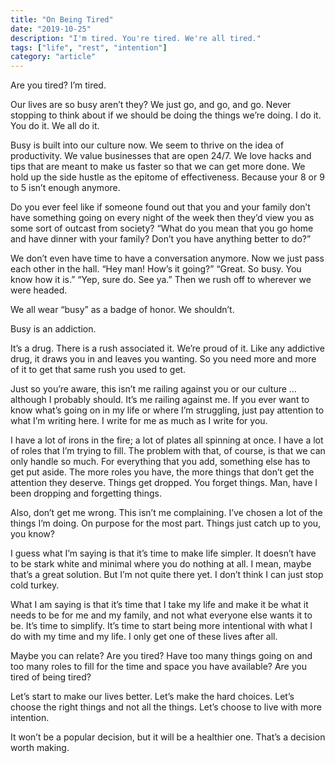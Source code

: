 ```yaml
---
title: "On Being Tired"
date: "2019-10-25"
description: "I'm tired. You're tired. We're all tired."
tags: ["life", "rest", "intention"]
category: "article"
---
```


Are you tired? I’m tired.

Our lives are so busy aren’t they? We just go, and go, and go. Never stopping to think about if we should be doing the things we’re doing. I do it. You do it. We all do it.

Busy is built into our culture now. We seem to thrive on the idea of productivity. We value businesses that are open 24/7. We love hacks and tips that are meant to make us faster so that we can get more done. We hold up the side hustle as the epitome of effectiveness. Because your 8 or 9 to 5 isn’t enough anymore.

Do you ever feel like if someone found out that you and your family don’t have something going on every night of the week then they’d view you as some sort of outcast from society? “What do you mean that you go home and have dinner with your family? Don’t you have anything better to do?”

We don’t even have time to have a conversation anymore. Now we just pass each other in the hall. “Hey man! How’s it going?” “Great. So busy. You know how it is.” “Yep, sure do. See ya.” Then we rush off to wherever we were headed.

We all wear “busy” as a badge of honor. We shouldn’t.

Busy is an addiction.

It’s a drug. There is a rush associated it. We’re proud of it. Like any addictive drug, it draws you in and leaves you wanting. So you need more and more of it to get that same rush you used to get.

Just so you’re aware, this isn’t me railing against you or our culture … although I probably should. It’s me railing against me. If you ever want to know what’s going on in my life or where I’m struggling, just pay attention to what I’m writing here. I write for me as much as I write for you.

I have a lot of irons in the fire; a lot of plates all spinning at once. I have a lot of roles that I’m trying to fill. The problem with that, of course, is that we can only handle so much. For everything that you add, something else has to get put aside. The more roles you have, the more things that don’t get the attention they deserve. Things get dropped. You forget things. Man, have I been dropping and forgetting things.

Also, don’t get me wrong. This isn’t me complaining. I’ve chosen a lot of the things I’m doing. On purpose for the most part. Things just catch up to you, you know?

I guess what I’m saying is that it’s time to make life simpler. It doesn’t have to be stark white and minimal where you do nothing at all. I mean, maybe that’s a great solution. But I’m not quite there yet. I don’t think I can just stop cold turkey.

What I am saying is that it’s time that I take my life and make it be what it needs to be for me and my family, and not what everyone else wants it to be. It’s time to simplify. It’s time to start being more intentional with what I do with my time and my life. I only get one of these lives after all.

Maybe you can relate? Are you tired? Have too many things going on and too many roles to fill for the time and space you have available? Are you tired of being tired?

Let’s start to make our lives better. Let’s make the hard choices. Let’s choose the right things and not all the things. Let’s choose to live with more intention.

It won’t be a popular decision, but it will be a healthier one. That’s a decision worth making.
